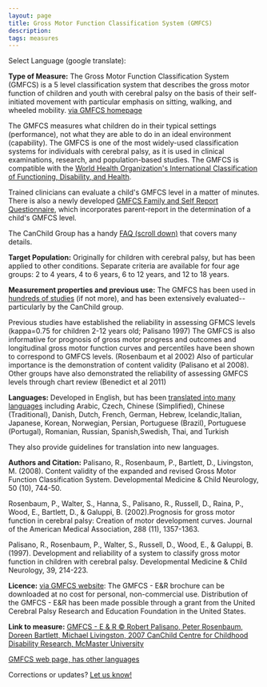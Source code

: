 ```yaml
---
layout: page
title: Gross Motor Function Classification System (GMFCS)
description:
tags: measures
---
```


Select Language (google translate):  

<div id="google_translate_element"></div><script type="text/javascript">
function googleTranslateElementInit() {
  new google.translate.TranslateElement({pageLanguage: 'en', layout: google.translate.TranslateElement.InlineLayout.SIMPLE, gaTrack: true, gaId: 'UA-64320648-1'}, 'google_translate_element');
}
</script><script type="text/javascript" src="//translate.google.com/translate_a/element.js?cb=googleTranslateElementInit"></script>  

**Type of Measure:**  The Gross Motor Function Classification System (GMFCS) is a 5 level classification system that describes the gross motor function of children and youth with cerebral palsy on the basis of their self-initiated movement with particular emphasis on sitting, walking, and wheeled mobility. [via GMFCS homepage](https://canchild.ca/en/resources/42-gross-motor-function-classification-system-expanded-revised-gmfcs-e-r)

The GMFCS measures what children do in their typical settings (performance), not what they are able to do in an ideal environment (capability). The GMFCS is one of the most widely-used classification systems for individuals with cerebral palsy, as it is used in clinical examinations, research, and population-based studies.  The GMFCS is compatible with the [World Health Organization's International Classification of Functioning, Disability, and Health](http://www.who.int/classifications/icf/en/).

Trained clinicians can evaluate a child's GMFCS level in a matter of minutes. There is also a newly developed [GMFCS Family and Self Report Questionnaire](https://canchild.ca/en/resources/42-gross-motor-function-classification-system-expanded-revised-gmfcs-e-r), which incorporates parent-report in the determination of a child's GMFCS level.

The CanChild Group has a handy [FAQ (scroll down)](https://canchild.ca/en/resources/42-gross-motor-function-classification-system-expanded-revised-gmfcs-e-r) that covers many details.

**Target Population:** Originally for children with cerebral palsy, but has been applied to other conditions. Separate criteria are available for four age groups: 2 to 4 years, 4 to 6 years, 6 to 12 years, and 12 to 18 years.

**Measurement properties and previous use:** The GMFCS has been used in [hundreds of studies](http://www.ncbi.nlm.nih.gov/pubmed/?term=gmfcs) (if not more), and has been extensively evaluated--particularly by the CanChild group.

Previous studies have established the reliability in assessing GFMCS levels (kappa=0.75 for children 2-12 years old; Palisano 1997)  The GMFCS is also informative for prognosis of gross motor progress and outcomes and longitudinal gross motor function curves and percentiles have been shown to correspond to GMFCS levels.  (Rosenbaum et al 2002) Also of particular importance is the demonstration of content validity (Palisano et al 2008).  Other groups have also demonstrated the reliability of assessing GMFCS levels through chart review (Benedict et al 2011)



**Languages:** Developed in English, but has been [translated into many languages](https://canchild.ca/en/resources/42-gross-motor-function-classification-system-expanded-revised-gmfcs-e-r) including Arabic, Czech, Chinese (Simplified), Chinese (Traditional), Danish, Dutch, French, German, Hebrew, Icelandic,Italian, Japanese, Korean, Norwegian, Persian, Portuguese (Brazil), Portuguese (Portugal), Romanian, Russian, Spanish,Swedish, Thai, and Turkish

They also provide guidelines for translation into new languages. 

**Authors and Citation:** Palisano, R., Rosenbaum, P., Bartlett, D., Livingston, M. (2008). Content validity of the expanded and revised Gross Motor Function Classification System. Developmental Medicine & Child Neurology, 50 (10), 744-50.

Rosenbaum, P., Walter, S., Hanna, S., Palisano, R., Russell, D., Raina, P., Wood, E., Bartlett, D., & Galuppi, B. (2002).Prognosis for gross motor function in cerebral palsy: Creation of motor development curves. Journal of the American Medical Association, 288 (11), 1357-1363.

Palisano, R., Rosenbaum, P., Walter, S., Russell, D., Wood, E., & Galuppi, B. (1997). Development and reliability of a system to classify gross motor function in children with cerebral palsy. Developmental Medicine & Child Neurology, 39, 214-223.

**Licence:**  [via GMFCS website](https://canchild.ca/en/resources/42-gross-motor-function-classification-system-expanded-revised-gmfcs-e-r): The GMFCS - E&R brochure can be downloaded at no cost for personal, non-commercial use. Distribution of the GMFCS - E&R has been made possible through a grant from the United Cerebral Palsy Research and Education Foundation in the United States.

**Link to measure:**
[GMFCS - E & R © Robert Palisano, Peter Rosenbaum, Doreen Bartlett, Michael Livingston, 2007 CanChild Centre for Childhood Disability Research, McMaster University](https://canchild.ca/system/tenon/assets/attachments/000/000/058/original/GMFCS-ER_English.pdf)

[GMFCS web page, has other languages](https://canchild.ca/en/resources/42-gross-motor-function-classification-system-expanded-revised-gmfcs-e-r)

Corrections or updates? [Let us know!](http://disabilitymeasures.org/contact)
